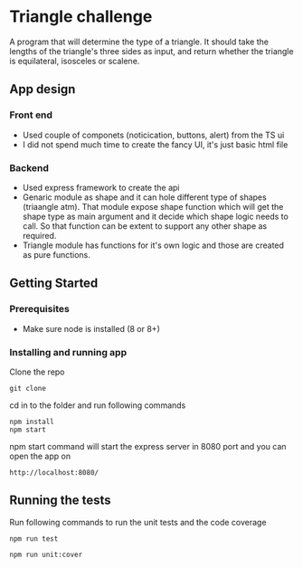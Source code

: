 # Triangle challenge
A program that will determine the type of a triangle. It should take the lengths of the triangle's three sides as input, and return whether the triangle is equilateral, isosceles or scalene.

## App design

### Front end
* Used couple of componets (noticication, buttons, alert) from the TS ui 
* I did not spend much time to create the fancy UI, it's just basic html file

### Backend
* Used express framework to create the api
* Genaric module as shape and it can hole different type of shapes (triaangle atm). That module expose shape function which will get the shape type as main argument and it decide which shape logic needs to call. So that function can be extent to support any other shape as required.
* Triangle module has functions for it's own logic and those are created as pure functions.



## Getting Started

### Prerequisites
* Make sure node is installed (8 or 8+)

### Installing and running app
Clone the repo
```
git clone
```
cd in to the folder and run following commands 
```
npm install
npm start
```
npm start command will start the express server in 8080 port and you can open the app on
```
http://localhost:8080/
```
## Running the tests
Run following commands to run the unit tests and the code coverage
```
npm run test
```
```
npm run unit:cover
```

